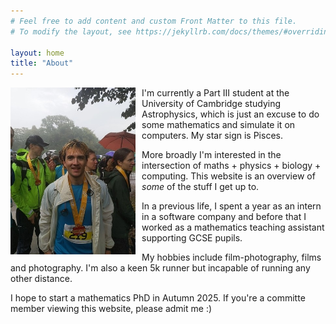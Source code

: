 ```yaml
---
# Feel free to add content and custom Front Matter to this file.
# To modify the layout, see https://jekyllrb.com/docs/themes/#overriding-theme-defaults

layout: home
title: "About"
---
```


<img src="/images/running.jpg" alt="portrait photo of me - mid 20s male, slim build. Medium length hair" style="width:200px; float:left; padding-right:10px"/>

I'm currently a Part III student at the University of Cambridge studying Astrophysics, which is just an excuse to do some mathematics and simulate it on computers. My star sign is Pisces. 

More broadly I'm interested in the intersection of maths + physics + biology + computing. This website is an overview of *some* of the stuff I get up to.

In a previous life, I spent a year as an intern in a software company and before that I worked as a mathematics teaching assistant supporting GCSE pupils. 

My hobbies include film-photography, films and photography. I'm also a keen 5k runner but incapable of running any other distance.

I hope to start a mathematics PhD in Autumn 2025. If you're a committe member viewing this website, please admit me :)

